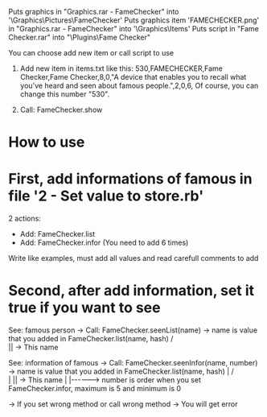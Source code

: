 Puts graphics in "Graphics.rar - FameChecker" into '\Graphics\Pictures\FameChecker'
Puts graphics item 'FAMECHECKER.png' in "Graphics.rar - FameChecker" into '\Graphics\Items'
Puts script in "Fame Checker.rar" into "\Plugins\Fame Checker"

You can choose add new item or call script to use

1. Add new item in items.txt like this:
530,FAMECHECKER,Fame Checker,Fame Checker,8,0,"A device that enables you to recall what you've heard and seen about famous people.",2,0,6,
Of course, you can change this number "530".

2. Call: FameChecker.show

# How to use 

# First, add informations of famous in file '2 - Set value to store.rb'

2 actions:
  + Add: FameChecker.list
  + Add: FameChecker.infor (You need to add 6 times)

Write like examples, must add all values and read carefull comments to add

# Second, after add information, set it true if you want to see

See: famous person -> Call: FameChecker.seenList(name) -> name is value that you added in FameChecker.list(name, hash)
													    /\
													    || -> This name

See: information of famous -> Call: FameChecker.seenInfor(name, number) -> name is value that you added in FameChecker.list(name, hash)
								  |					    /\
								  |					    || -> This name
								  |
								  |------> number is order when you set FameChecker.infor, maximum is 5 and minimum is 0

-> If you set wrong method or call wrong method -> You will get error